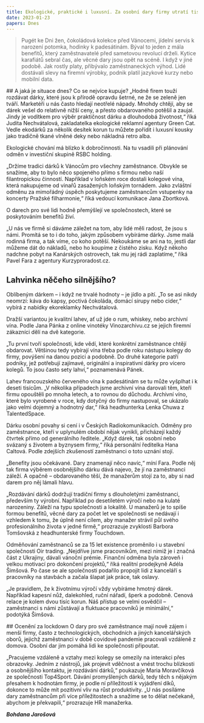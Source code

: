 ```yaml
---
title: Ekologické, praktické i luxusní. Za osobní dary firmy utratí tisíce
date: 2023-01-23
papers: Dnes
---
```

> Pugét ke Dni žen, čokoládová kolekce před Vánocemi, jídelní servis k narození potomka, hodinky k padesátinám. Býval to jeden z mála benefitů, který zaměstnavatelé před sametovou revolucí drželi. Kytice karafiátů sebral čas, ale věcné dary jsou opět na scéně. I když v jiné podobě.
Jak rostly platy, přibývalo zaměstnaneckých výhod. Lidé dostávali slevy na firemní výrobky, podnik platil jazykové kurzy nebo mobilní data.

\##&nbsp;A jaká je situace dnes? Co se nejvíce kupuje?
„Hodně firem touží rozdávat dárky, které jsou k přírodě opravdu šetrné, ne že se zeleně jen tváří. Marketéři u nás často hledají neotřelé nápady. Mnohdy chtějí, aby se dárek vešel do relativně nižší ceny, a přesto obdarovaného potěšil a zaujal. Jindy je vodítkem pro výběr praktičnost dárku a dlouhodobá životnost,“ říká Judita Nechvátalová, zakladatelka ekologické reklamní agentury Green Cat. Vedle ekodárků za několik desítek korun tu můžete pořídit i luxusní kousky jako tradičně tkané vlněné deky nebo nákladná retro alba.

Ekologické chování má blízko k dobročinnosti. Na tu vsadili při plánování odměn v investiční skupině RSBC holding.

„Držíme tradici dárků k Vánocům pro všechny zaměstnance. Obvykle se snažíme, aby to bylo něco spojeného přímo s firmou nebo naší filantropickou činností. Například v loňském roce dostali kolegové vína, která nakupujeme od vinařů zasažených loňským tornádem. Jako zvláštní odměnu za mimořádný úspěch poskytujeme zaměstnancům vstupenky na koncerty Pražské filharmonie,“ říká vedoucí komunikace Jana Zbortková.

O darech pro své lidi hodně přemýšlejí ve společnostech, které se poskytováním benefitů živí.

„U nás ve firmě si dáváme záležet na tom, aby lidé měli radost, že jsou s námi. Promítá se to i do toho, jakým způsobem vybíráme dárky. Jsme malá rodinná firma, a tak víme, co koho potěší. Nekoukáme se ani na to, jestli dar můžeme dát do nákladů, nebo ho koupíme z čistého zisku. Když někoho nadchne pobyt na Kanárských ostrovech, tak mu jej rádi zaplatíme,“ říká Pavel Fara z agentury Kurzyproradost.cz.

## Lahvinka něčeho silnějšího?

Oblíbeným dárkem – i když ne trvalé hodnoty – je jídlo a pití. „To se asi nikdy neomrzí: káva do kapsy, poctivá čokoláda, domácí sirupy nebo cider,“ vybírá z nabídky ekoreklamky Nechvátalová.

Dražší variantou je kvalitní lahev, ať už jde o rum, whiskey, nebo archivní vína. Podle Jana Pánka z online vinotéky Vinozarchivu.cz se jejich firemní zákazníci dělí na dvě kategorie.

„Tu první tvoří společnosti, kde vědí, které konkrétní zaměstnance chtějí obdarovat. Většinou tedy vybírají vína třeba podle roku nástupu kolegy do firmy, povýšení na danou pozici a podobně. Do druhé kategorie patří podniky, jež potřebují zajímavé, originální a inspirativní dárky pro vícero kolegů. To jsou často sety lahví,“ poznamenává Pánek.

Lahev francouzského červeného vína k padesátinám se tu může vyšplhat i k deseti tisícům. „V několika případech jsme archivní vína darovali těm, kteří firmu opouštěli po mnoha letech, a to rovnou do důchodu. Archivní víno, které bylo vyrobené v roce, kdy dotyčný do firmy nastupoval, se ukázalo jako velmi dojemný a hodnotný dar,“ říká headhunterka Lenka Chuwa z TalentedSpace.

Dárku osobní povahy si cení i v Českých Radiokomunikacích. Odměny pro zaměstnance, kteří v uplynulém období nějak vynikli, přicházejí každý čtvrtek přímo od generálního ředitele. „Když dárek, tak osobní nebo svázaný s životem a byznysem firmy,“ říká personální ředitelka Hana Caltová. Podle zdejších zkušeností zaměstnanci o toto uznání stojí.

„Benefity jsou očekávané. Dary znamenají něco navíc,“ míní Fara. Podle něj tak firma výběrem osobnějšího dárku dává najevo, že jí na zaměstnanci záleží. A opačně – obdarovaného těší, že manažerům stojí za to, aby si nad darem pro něj lámali hlavu.

„Rozdávání dárků dodržují tradiční firmy s dlouholetými zaměstnanci, především ty výrobní. Například po desetiletém výročí nebo na kulaté narozeniny. Záleží na typu společnosti a lokalitě. U manažerů je to spíše formou benefitů, věcné dary za počet let ve společnosti se nedávají i vzhledem k tomu, že úplně není cílem, aby manažer strávil půl svého profesionálního života v jedné firmě,“ prozrazuje zvyklosti Barbora Tomšovská z headhunterské firmy Touchdown.

Odměňování zaměstnanců se za 15 let existence proměnilo i u stavební společnosti Oir trading.
„Nejdříve jsme pracovníkům, mezi nimiž je i značná část z Ukrajiny, dávali vánoční prémie. Finanční odměna byla zároveň i velkou motivací pro dokončení projektů,“ říká realitní prodejkyně Adéla Šimšová. Po čase se ale společnosti podařilo propojit lidi z kanceláří s pracovníky na stavbách a začala šlapat jak práce, tak oslavy.

„Je pravidlem, že k životnímu výročí vždy vybíráme hmotný dárek. Například kapesní nůž, dalekohled, ruční nářadí, šperk a podobně. Cenová relace je kolem dvou tisíc korun. Náš přístup se velmi osvědčil – zaměstnanci s námi zůstávají a fluktuace pracovníků je minimální,“ podotýká Šimšová.

\##&nbsp;Ocenění za lockdown
O dary pro své zaměstnance mají nově zájem i menší firmy, často z technologických, obchodních a jiných kancelářských oborů, jejichž zaměstnanci v době covidové pandemie pracovali vzdáleně z domova. Osobní dar jim pomáhá lidi ke společnosti připoutat.

„Pracujeme vzdáleně a vztahy mezi kolegy se omezily na interakci přes obrazovky. Jedním z nástrojů, jak projevit vděčnost a vnést trochu blízkosti a osobnějšího kontaktu, je rozdávání dárků,“ poukazuje Maria Moravčíková ze společnosti Top4Sport. Dávání promyšlených dárků, tedy těch s nějakým přesahem k hodnotám firmy, je podle ní příležitostí k vyjádření díků, dokonce to může mít pozitivní vliv na růst produktivity. „U nás posíláme dary zaměstnancům při více příležitostech a snažíme se to dělat nečekaně, abychom je překvapili,“ prozrazuje HR manažerka.

***Bohdana Jarošová***
